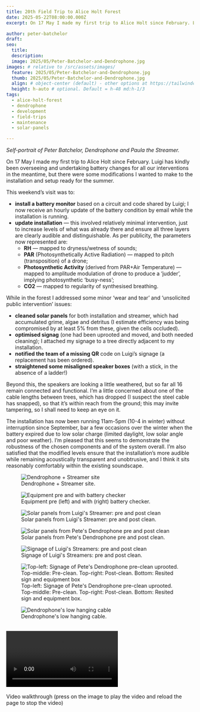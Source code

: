 ```yaml
---
title: 20th Field Trip to Alice Holt Forest
date: 2025-05-22T08:00:00.000Z
excerpt: On 17 May I made my first trip to Alice Holt since February. Luigi has kindly been overseeing and undertaking battery changes for all our interventions in the meantime, but there were some modifications I wanted to make to the installation and setup ready for the summer. 

author: peter-batchelor
draft:
seo:
  title:
  description:
  image: 2025/05/Peter-Batchelor-and-Dendrophone.jpg
images: # relative to /src/assets/images/
  feature: 2025/05/Peter-Batchelor-and-Dendrophone.jpg
  thumb: 2025/05/Peter-Batchelor-and-Dendrophone.jpg
  align: # object-center (default) - other options at https://tailwindcss.com/docs/object-position
  height: h-auto # optional. Default = h-48 md:h-1/3
tags:
  - alice-holt-forest
  - dendrophone
  - development
  - field-trips
  - maintenance
  - solar-panels

---
```


*Self-portrait of Peter Batchelor, Dendrophone and Paula the Streamer.*

On 17 May I made my first trip to Alice Holt since February. Luigi has kindly been overseeing and undertaking battery changes for all our interventions in the meantime, but there were some modifications I wanted to make to the installation and setup ready for the summer. 

This weekend’s visit was to:

* **install a battery monitor** based on a circuit and code shared by Luigi; I now receive an hourly update of the battery condition by email while the installation is running. 
* **update installation** — this involved relatively minimal intervention, just to increase levels of what was already there and ensure all three layers are clearly audible and distinguishable. As per publicity, the parameters now represented are:
  * **RH** — mapped to dryness/wetness of sounds;
  * **PAR** (Photosynthetically Active Radiation) — mapped to pitch (transposition) of a drone; 
  * **Photosynthetic Activity** (derived from PAR+Air Temperature) — mapped to amplitude modulation of drone to produce a ‘judder’, implying photosynthetic ‘busy-ness’;
  * **CO2** — mapped to regularity of synthesised breathing.

While in the forest I addressed some minor ‘wear and tear’ and ‘unsolicited public intervention’ issues: 

* **cleaned solar panels** for both installation and streamer, which had accumulated grime, algae and detritus (I estimate efficiency was being compromised by at least 5% from these, given the cells occluded).
* **optimised signag** (one had been uprooted and moved, and both needed cleaning); I attached my signage to a tree directly adjacent to my installation.
* **notified the team of a missing QR** code on Luigi’s signage (a replacement has been ordered).
* **straightened some misaligned speaker boxes** (with a stick, in the absence of a ladder!)

Beyond this, the speakers are looking a little weathered, but so far all 16 remain connected and functional. I’m a little concerned about one of the cable lengths between trees, which has dropped (I suspect the steel cable has snapped), so that it’s within reach from the ground; this may invite tampering, so I shall need to keep an eye on it.

The installation has now been running 11am-5pm (10-4 in winter) without interruption since September, bar a few occasions over the winter when the battery expired due to low solar charge (limited daylight, low solar angle and poor weather). I’m pleased that this seems to demonstrate the robustness of the chosen components and of the system overall. I’m also satisfied that the modified levels ensure that the installation’s more audible while remaining acoustically transparent and unobtrusive, and I think it sits reasonably comfortably within the existing soundscape. 

<div class="flex justify-center items-center">
<figure>
<img class="mt-4 mb-4" src="/assets/images/2025/05/Dendrophone+Streamer-Site.jpg" alt="Dendrophone + Streamer site">
<figcaption>Dendrophone + Streamer site.</figcaption>
</figure>
</div>

<div class="flex justify-center items-center">
<figure>
<img class="mt-4 mb-4" src="/assets/images/2025/05/Equipment-pre-and-with-battery-checker.jpg" alt="Equipment pre and with battery checker">
<figcaption>Equipment pre (left) and with (right) battery checker.</figcaption>
</figure>
</div>

<div class="flex justify-center items-center">
<figure>
<img class="mt-4 mb-4" src="/assets/images/2025/05/Solar-panels-Luigi-pre-and-post-clean.jpg" alt="Solar panels from Luigi's Streamer: pre and post clean">
<figcaption>Solar panels from Luigi's Streamer: pre and post clean.</figcaption>
</figure>
</div>

<div class="flex justify-center items-center">
<figure>
<img class="mt-4 mb-4" src="/assets/images/2025/05/Solar-panels-pete-pre-and-post-clean.jpg" alt="Solar panels from Pete's Dendrophone pre and post clean">
<figcaption>Solar panels from Pete's Dendrophone pre and post clean.</figcaption>
</figure>
</div>

<div class="flex justify-center items-center">
<figure>
<img class="mt-4 mb-4" src="/assets/images/2025/05/Signage-Luigi-pre-and-post-clean.jpg" alt="Signage of Luigi's Streamers: pre and post clean">
<figcaption>Signage of Luigi's Streamers: pre and post clean.</figcaption>
</figure>
</div>

<div class="flex justify-center items-center">
<figure>
<img class="mt-4 mb-4" src="/assets/images/2025/05/Signage-pete.jpg" alt="Top-left: Signage of Pete's Dendrophone pre-clean uprooted. Top-middle: Pre-clean. Top-right: Post-clean. Bottom: Resited sign and equipment box">
<figcaption>Top-left: Signage of Pete's Dendrophone pre-clean uprooted. Top-middle: Pre-clean. Top-right: Post-clean. Bottom: Resited sign and equipment box.</figcaption>
</figure>
</div>

<div class="flex justify-center items-center">
<figure>
<img class="mt-4 mb-4" src="/assets/images/2025/05/Dendrophone-Low-hanging-cable.jpg" alt="Dendrophone's low hanging cable">
<figcaption>Dendrophone's low hanging cable.</figcaption>
</figure>
</div>

<br />

<div class="flex justify-center items-center">
  <video src="/assets/video/Dendrophone_20250517_110406.mp4" autoplay loop class="object-cover w-full h-full"></video>
</div>
<br />
<figcaption>Video walkthrough (press on the image to play the video and reload the page to stop the video)</figcaption>







